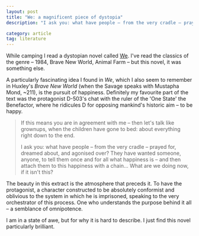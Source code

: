```yaml
---
layout: post
title: "We: a magnificent piece of dystopia"
description: "I ask you: what have people – from the very cradle – prayed for, dreamed about, and agonised over? They have wanted someone, anyone, to tell them once and for all what happiness is – and then attach them to this happiness with a chain... What are we doing now, if it isn't this?"

category: article
tag: literature
---
```

While camping I read a dystopian novel called [We](https://en.wikipedia.org/wiki/We_%28novel%29). I've read the classics of the genre – 1984, Brave New World, Animal Farm – but this novel, it was something else. 

A particularly fascinating idea I found in _We_, which I also seem to remember in Huxley's _Brave New World_ (when the Savage speaks with Mustapha Mond, ~211), is the pursuit of happiness. Definitely my favourite part of the text was the protagonist D-503's chat with the ruler of the 'One State' the Benefactor, where he ridicules D for opposing mankind's historic aim – to be happy. 

> If this means you are in agreement with me – then let's talk like grownups, when the children have gone to bed: about everything right down to the end.
> 
> I ask you: what have people – from the very cradle – prayed for, dreamed about, and agonised over? They have wanted someone, anyone, to tell them once and for all what happiness is – and then attach them to this happiness with a chain... What are we doing now, if it isn't this?

The beauty in this extract is the atmosphere that preceds it. To have the protagonist, a character constructed to be absolutely conformist and oblivious to the system in which he is imprisoned, speaking to the very orchestrator of this process. One who understands the purpose behind it all – a semblance of omnipotence.

I am in a state of awe, but for why it is hard to describe. I just find this novel particularly brilliant. 
